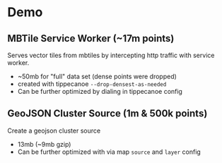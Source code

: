 # Demo

## MBTile Service Worker (~17m points)
Serves vector tiles from mbtiles by intercepting http traffic with service worker.
- ~50mb for "full" data set (dense points were dropped)
- created with tippecanoe `--drop-densest-as-needed`
- Can be further optimized by dialing in tippecanoe config

## GeoJSON Cluster Source (1m & 500k points)
Create a geojson cluster source
- 13mb (~9mb gzip)
- Can be further optimized with via map `source` and `layer` config